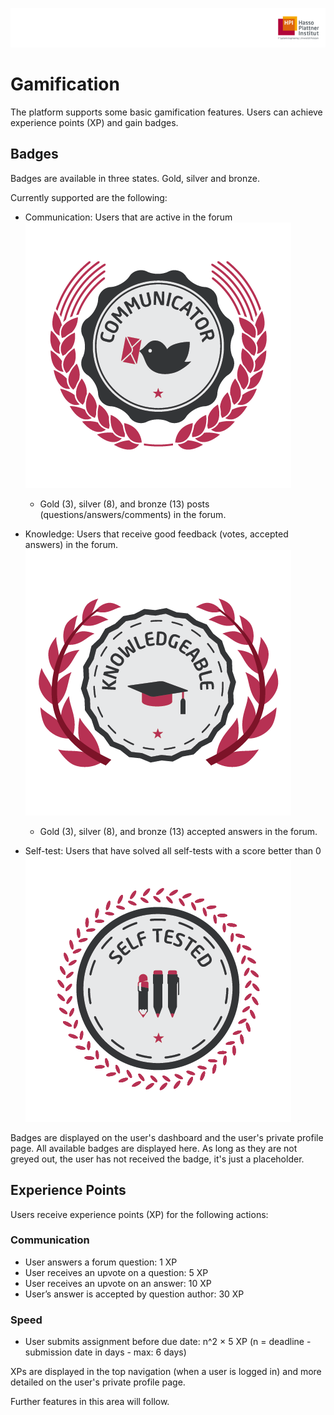 ![HPI Logo](img/HPI_Logo.png)

# Gamification

The platform supports some basic gamification features. Users can achieve experience points (XP) and gain badges.

## Badges 

Badges are available in three states. Gold, silver and bronze.  

Currently supported are the following:

- Communication: Users that are active in the forum  
![communication badge](img/communicator_0.png)
   - 	Gold (3), silver (8), and bronze (13) posts (questions/answers/comments) in the forum.

- Knowledge: Users that receive good feedback (votes, accepted answers) in the forum.
![communication badge](img/knowledgeable_0.png)
   - 	Gold (3), silver (8), and bronze (13) accepted answers in the forum.
- Self-test: Users that have solved all self-tests with a score better than 0
![communication badge](img/self_tested_0.png)

Badges are displayed on the user's dashboard and the user's private profile page.
All available badges are displayed here. 
As long as they are not greyed out, the user has not received the badge, it's just a placeholder.


## Experience Points

Users receive experience points (XP) for the following actions:

### Communication

- User answers a forum question: 1 XP
- User receives an upvote on a question: 5 XP
- User receives an upvote on an answer: 10 XP
- User’s answer is accepted by question author: 30 XP

### Speed

- User submits assignment before due date: n^2 × 5 XP (n = deadline - submission date in days - max: 6 days) 



XPs are displayed in the top navigation (when a user is logged in) and more detailed on the user's private profile page.

Further features in this area will follow.
